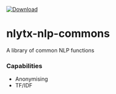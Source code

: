 [ ![Download](https://api.bintray.com/packages/nlytx/nlytx-nlp/nlytx-nlp-commons/images/download.svg) ](https://bintray.com/nlytx/nlytx-nlp/nlytx-nlp-commons/_latestVersion)

# nlytx-nlp-commons

A library of common NLP functions

### Capabilities

- Anonymising
- TF/IDF
